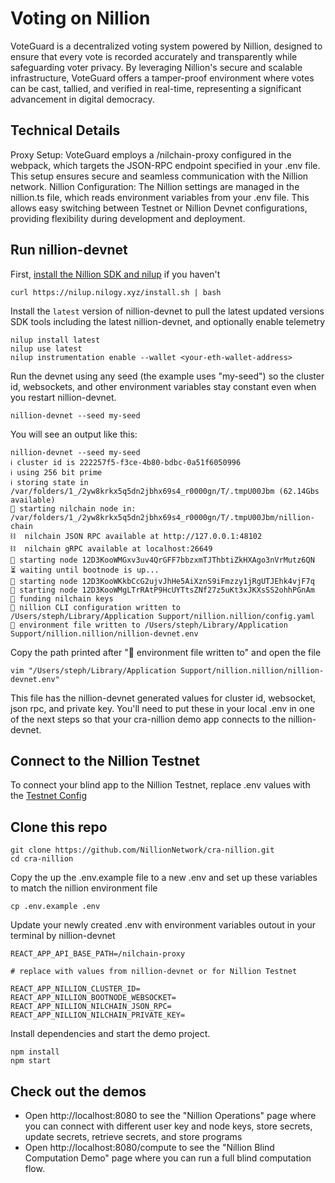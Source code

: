 # Voting on Nillion

VoteGuard is a decentralized voting system powered by Nillion, designed to ensure that every vote is recorded accurately and transparently while safeguarding voter privacy. By leveraging Nillion's secure and scalable infrastructure, VoteGuard offers a tamper-proof environment where votes can be cast, tallied, and verified in real-time, representing a significant advancement in digital democracy.

## Technical Details

Proxy Setup: VoteGuard employs a /nilchain-proxy configured in the webpack, which targets the JSON-RPC endpoint specified in your .env file. This setup ensures secure and seamless communication with the Nillion network.
Nillion Configuration: The Nillion settings are managed in the nillion.ts file, which reads environment variables from your .env file. This allows easy switching between Testnet or Nillion Devnet configurations, providing flexibility during development and deployment.

## Run nillion-devnet

First, [install the Nillion SDK and nilup](https://docs.nillion.com/nillion-sdk-and-tools#installation) if you haven't

```
curl https://nilup.nilogy.xyz/install.sh | bash
```

Install the `latest` version of nillion-devnet to pull the latest updated versions SDK tools including the latest nillion-devnet, and optionally enable telemetry

```
nilup install latest
nilup use latest
nilup instrumentation enable --wallet <your-eth-wallet-address>
```

Run the devnet using any seed (the example uses "my-seed") so the cluster id, websockets, and other environment variables stay constant even when you restart nillion-devnet.

```shell
nillion-devnet --seed my-seed
```

You will see an output like this:

```
nillion-devnet --seed my-seed
ℹ️ cluster id is 222257f5-f3ce-4b80-bdbc-0a51f6050996
ℹ️ using 256 bit prime
ℹ️ storing state in /var/folders/1_/2yw8krkx5q5dn2jbhx69s4_r0000gn/T/.tmpU00Jbm (62.14Gbs available)
🏃 starting nilchain node in: /var/folders/1_/2yw8krkx5q5dn2jbhx69s4_r0000gn/T/.tmpU00Jbm/nillion-chain
⛓  nilchain JSON RPC available at http://127.0.0.1:48102
⛓  nilchain gRPC available at localhost:26649
🏃 starting node 12D3KooWMGxv3uv4QrGFF7bbzxmTJThbtiZkHXAgo3nVrMutz6QN
⏳ waiting until bootnode is up...
🏃 starting node 12D3KooWKkbCcG2ujvJhHe5AiXznS9iFmzzy1jRgUTJEhk4vjF7q
🏃 starting node 12D3KooWMgLTrRAtP9HcUYTtsZNf27z5uKt3xJKXsSS2ohhPGnAm
👛 funding nilchain keys
📝 nillion CLI configuration written to /Users/steph/Library/Application Support/nillion.nillion/config.yaml
🌄 environment file written to /Users/steph/Library/Application Support/nillion.nillion/nillion-devnet.env
```

Copy the path printed after "🌄 environment file written to" and open the file

```
vim "/Users/steph/Library/Application Support/nillion.nillion/nillion-devnet.env"
```

This file has the nillion-devnet generated values for cluster id, websocket, json rpc, and private key. You'll need to put these in your local .env in one of the next steps so that your cra-nillion demo app connects to the nillion-devnet.

## Connect to the Nillion Testnet

To connect your blind app to the Nillion Testnet, replace .env values with the [Testnet Config](https://docs.nillion.com/network-configuration)

## Clone this repo

```
git clone https://github.com/NillionNetwork/cra-nillion.git
cd cra-nillion
```

Copy the up the .env.example file to a new .env and set up these variables to match the nillion environment file

```shell
cp .env.example .env
```

Update your newly created .env with environment variables outout in your terminal by nillion-devnet

```
REACT_APP_API_BASE_PATH=/nilchain-proxy

# replace with values from nillion-devnet or for Nillion Testnet

REACT_APP_NILLION_CLUSTER_ID=
REACT_APP_NILLION_BOOTNODE_WEBSOCKET=
REACT_APP_NILLION_NILCHAIN_JSON_RPC=
REACT_APP_NILLION_NILCHAIN_PRIVATE_KEY=
```

Install dependencies and start the demo project.

```shell
npm install
npm start
```

## Check out the demos

- Open http://localhost:8080 to see the "Nillion Operations" page where you can connect with different user key and node keys, store secrets, update secrets, retrieve secrets, and store programs
- Open http://localhost:8080/compute to see the "Nillion Blind Computation Demo" page where you can run a full blind computation flow.
